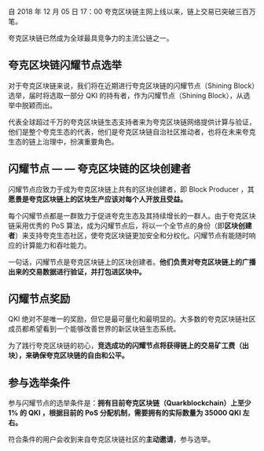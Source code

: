自 2018 年 12 月 05 日 17：00 夸克区块链主网上线以来，链上交易已突破三百万笔。

夸克区块链已然成为全球最具竞争力的主流公链之一。

## 夸克区块链闪耀节点选举

对于夸克区块链来说，我们将在近期进行夸克区块链的闪耀节点（Shining Block）选举，届时将选取一部分 QKI 的持有者，作为闪耀节点（Shining Block），从选举中脱颖而出。

代表全球超过千万的夸克区块链生态支持者来为夸克区块链网络提供计算与验证，他们是整个夸克生态的代表，他们是夸克区块链自治社区推动者，也将在未来夸克生态的链上治理中，扮演重要角色。

## 闪耀节点 — — 夸克区块链的区块创建者

闪耀节点应致力于成为夸克区块链上共有的区块创建者，即 Block Producer ，其**愿景是夸克区块链上的区块生产应该对每个人开放且受益。**

每个闪耀节点都是一群致力于促进夸克生态及其持续增长的一群人。由于夸克区块链采用优秀的 PoS 算法，成为闪耀节点后，将以一个全节点的身份（即**区块创建者**）来支持夸克生态社区，使夸克区块链更加安全和分权化。闪耀节点有能随时响应的计算能力和吞吐能力。

一句话，闪耀节点是夸克区块链上的区块创建者。**他们负责对夸克区块链上的广播出来的交易数据进行验证，并打包进区块中。**

## 闪耀节点奖励

QKI 绝对不是唯一的奖励，但它是最可量化和最明显的。大多数的夸克区块链社区成员都希望看到一个能够改善世界的新区块链生态系统。

为了践行夸克区块链的初心，**竞选成功的闪耀节点将获得链上的交易矿工费（出块），来确保夸克区块链的自由和公平。**

## 参与选举条件

参与闪耀节点的选举条件是：**拥有目前夸克区块链（Quarkblockchain）上至少1% 的 QKI ，根据目前的 PoS 分配机制，需要拥有的实际数量为 35000 QKI 左右。**

符合条件的用户会收到来自夸克区块链社区的**主动邀请**，参与选举。